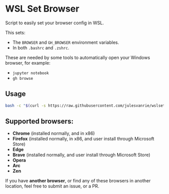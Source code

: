 # WSL Set Browser
Script to easily set your browser config in WSL.

This sets:
- The `BROWSER` and `GH_BROWSER` environment variables.
- In both `.bashrc` and `.zshrc`.

These are needed by some tools to automatically open your Windows browser, for example:
- `jupyter notebook`
- `gh browse`


## Usage
```bash
bash -c "$(curl -s https://raw.githubusercontent.com/julesvanrie/wslsetbrowser/refs/heads/main/wslsetbrowser.sh)"
```

## Supported browsers:
- **Chrome** (installed normally, and in x86)
- **Firefox** (installed normally, in x86, and user install through Microsoft Store)
- **Edge**
- **Brave** (installed normally, and user install through Microsoft Store)
- **Opera**
- **Arc**
- **Zen**

If you have **another browser**, or find any of these browsers in another location, feel free to submit an issue, or a PR.
